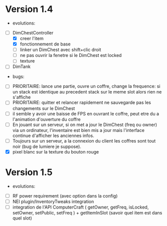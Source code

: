 Version 1.4
===========

- evolutions:
- [ ] DimChestController
	- [X] creer l'item
	- [x] fonctionnement de base
	- [ ] linker un DimChest avec shift+clic droit
	- [ ] ne pas ouvrir la fenetre si le DimChest est locked
	- [ ] texture
- [ ] DimTank

- bugs:
- [ ] PRIORITAIRE: lance une partie, ouvre un coffre, change la frequence: si un stack est identique au precedent stack sur le meme slot alors rien ne s'affiche
- [ ] PRIORITAIRE: quitter et relancer rapidement ne sauvegarde pas les changements sur le DimChest
- [ ] il semble y avoir une baisse de FPS en ouvrant le coffre, peut etre du a l'animation d'ouverture du coffre
- [ ] En jouant sur un serveur, si on met a jour le DimChest (freq ou owner) via un ordinateur, l'inventaire est bien mis a jour
mais l'interface continue d'afficher les anciennes infos.
- [ ] Toujours sur un serveur, a la connexion du client les coffres sont tout noir (bug de lumiere je suppose).
- [X] pixel blanc sur la texture du bouton rouge

Version 1.5
===========

- evolutions:
- [ ] RF power requirement (avec option dans la config)
- [ ] NEI plugin/InventoryTweaks integration
- [ ] integration de l'API ComputerCraft ( getOwner, getFreq, isLocked, setOwner, setPublic, setFreq ) + getItemInSlot (savoir quel item est dans quel slot)
